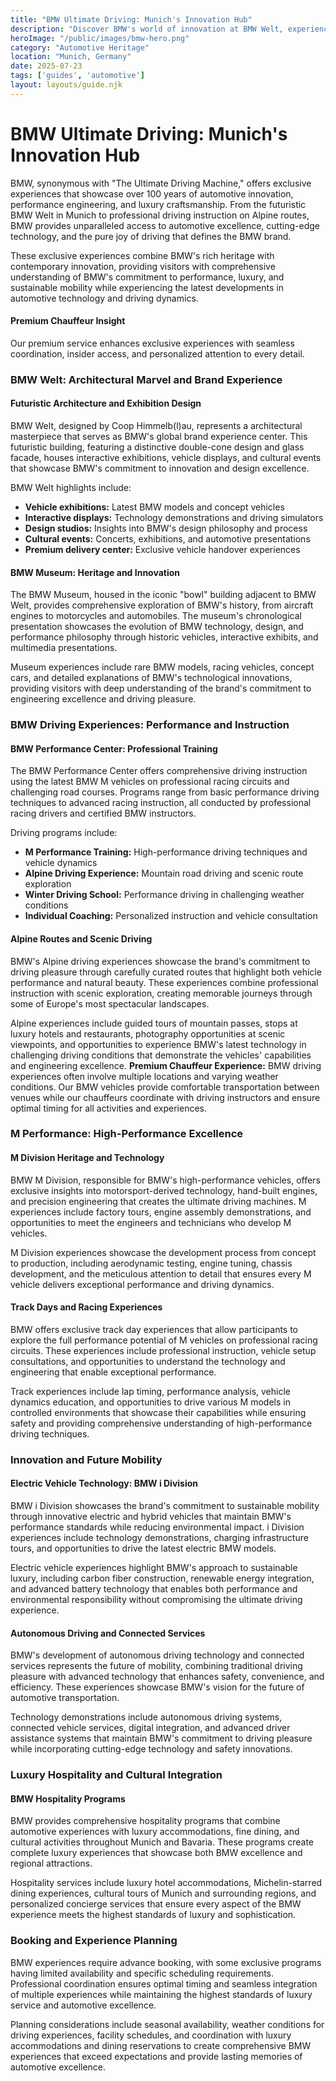```yaml
---
title: "BMW Ultimate Driving: Munich's Innovation Hub"
description: "Discover BMW's world of innovation at BMW Welt, experience professional driving instruction, explore Alpine routes, and enjoy exclusive M Performance consultations."
heroImage: "/public/images/bmw-hero.png"
category: "Automotive Heritage"
location: "Munich, Germany"
date: 2025-07-23
tags: ['guides', 'automotive']
layout: layouts/guide.njk
---
```


# BMW Ultimate Driving: Munich's Innovation Hub

BMW, synonymous with "The Ultimate Driving Machine," offers exclusive experiences that showcase over 100 years of automotive innovation, performance engineering, and luxury craftsmanship. From the futuristic BMW Welt in Munich to professional driving instruction on Alpine routes, BMW provides unparalleled access to automotive excellence, cutting-edge technology, and the pure joy of driving that defines the BMW brand.

These exclusive experiences combine BMW's rich heritage with contemporary innovation, providing visitors with comprehensive understanding of BMW's commitment to performance, luxury, and sustainable mobility while experiencing the latest developments in automotive technology and driving dynamics.

<div class="premium-insight">
<h4>Premium Chauffeur Insight</h4>
<p>Our premium service enhances exclusive experiences with seamless coordination, insider access, and personalized attention to every detail.</p>
</div>


### BMW Welt: Architectural Marvel and Brand Experience


#### Futuristic Architecture and Exhibition Design

BMW Welt, designed by Coop Himmelb(l)au, represents a architectural masterpiece that serves as BMW's global brand experience center. This futuristic building, featuring a distinctive double-cone design and glass facade, houses interactive exhibitions, vehicle displays, and cultural events that showcase BMW's commitment to innovation and design excellence.

BMW Welt highlights include:

  * **Vehicle exhibitions:** Latest BMW models and concept vehicles
  * **Interactive displays:** Technology demonstrations and driving simulators
  * **Design studios:** Insights into BMW's design philosophy and process
  * **Cultural events:** Concerts, exhibitions, and automotive presentations
  * **Premium delivery center:** Exclusive vehicle handover experiences


#### BMW Museum: Heritage and Innovation

The BMW Museum, housed in the iconic "bowl" building adjacent to BMW Welt, provides comprehensive exploration of BMW's history, from aircraft engines to motorcycles and automobiles. The museum's chronological presentation showcases the evolution of BMW technology, design, and performance philosophy through historic vehicles, interactive exhibits, and multimedia presentations.

Museum experiences include rare BMW models, racing vehicles, concept cars, and detailed explanations of BMW's technological innovations, providing visitors with deep understanding of the brand's commitment to engineering excellence and driving pleasure.


### BMW Driving Experiences: Performance and Instruction


#### BMW Performance Center: Professional Training

The BMW Performance Center offers comprehensive driving instruction using the latest BMW M vehicles on professional racing circuits and challenging road courses. Programs range from basic performance driving techniques to advanced racing instruction, all conducted by professional racing drivers and certified BMW instructors.

Driving programs include:

  * **M Performance Training:** High-performance driving techniques and vehicle dynamics
  * **Alpine Driving Experience:** Mountain road driving and scenic route exploration
  * **Winter Driving School:** Performance driving in challenging weather conditions
  * **Individual Coaching:** Personalized instruction and vehicle consultation


#### Alpine Routes and Scenic Driving

BMW's Alpine driving experiences showcase the brand's commitment to driving pleasure through carefully curated routes that highlight both vehicle performance and natural beauty. These experiences combine professional instruction with scenic exploration, creating memorable journeys through some of Europe's most spectacular landscapes.

Alpine experiences include guided tours of mountain passes, stops at luxury hotels and restaurants, photography opportunities at scenic viewpoints, and opportunities to experience BMW's latest technology in challenging driving conditions that demonstrate the vehicles' capabilities and engineering excellence.
**Premium Chauffeur Experience:** BMW driving experiences often involve multiple locations and varying weather conditions. Our BMW vehicles provide comfortable transportation between venues while our chauffeurs coordinate with driving instructors and ensure optimal timing for all activities and experiences.


### M Performance: High-Performance Excellence


#### M Division Heritage and Technology

BMW M Division, responsible for BMW's high-performance vehicles, offers exclusive insights into motorsport-derived technology, hand-built engines, and precision engineering that creates the ultimate driving machines. M experiences include factory tours, engine assembly demonstrations, and opportunities to meet the engineers and technicians who develop M vehicles.

M Division experiences showcase the development process from concept to production, including aerodynamic testing, engine tuning, chassis development, and the meticulous attention to detail that ensures every M vehicle delivers exceptional performance and driving dynamics.


#### Track Days and Racing Experiences

BMW offers exclusive track day experiences that allow participants to explore the full performance potential of M vehicles on professional racing circuits. These experiences include professional instruction, vehicle setup consultations, and opportunities to understand the technology and engineering that enable exceptional performance.

Track experiences include lap timing, performance analysis, vehicle dynamics education, and opportunities to drive various M models in controlled environments that showcase their capabilities while ensuring safety and providing comprehensive understanding of high-performance driving techniques.


### Innovation and Future Mobility


#### Electric Vehicle Technology: BMW i Division

BMW i Division showcases the brand's commitment to sustainable mobility through innovative electric and hybrid vehicles that maintain BMW's performance standards while reducing environmental impact. i Division experiences include technology demonstrations, charging infrastructure tours, and opportunities to drive the latest electric BMW models.

Electric vehicle experiences highlight BMW's approach to sustainable luxury, including carbon fiber construction, renewable energy integration, and advanced battery technology that enables both performance and environmental responsibility without compromising the ultimate driving experience.


#### Autonomous Driving and Connected Services

BMW's development of autonomous driving technology and connected services represents the future of mobility, combining traditional driving pleasure with advanced technology that enhances safety, convenience, and efficiency. These experiences showcase BMW's vision for the future of automotive transportation.

Technology demonstrations include autonomous driving systems, connected vehicle services, digital integration, and advanced driver assistance systems that maintain BMW's commitment to driving pleasure while incorporating cutting-edge technology and safety innovations.


### Luxury Hospitality and Cultural Integration


#### BMW Hospitality Programs

BMW provides comprehensive hospitality programs that combine automotive experiences with luxury accommodations, fine dining, and cultural activities throughout Munich and Bavaria. These programs create complete luxury experiences that showcase both BMW excellence and regional attractions.

Hospitality services include luxury hotel accommodations, Michelin-starred dining experiences, cultural tours of Munich and surrounding regions, and personalized concierge services that ensure every aspect of the BMW experience meets the highest standards of luxury and sophistication.


### Booking and Experience Planning

BMW experiences require advance booking, with some exclusive programs having limited availability and specific scheduling requirements. Professional coordination ensures optimal timing and seamless integration of multiple experiences while maintaining the highest standards of luxury service and automotive excellence.

Planning considerations include seasonal availability, weather conditions for driving experiences, facility schedules, and coordination with luxury accommodations and dining reservations to create comprehensive BMW experiences that exceed expectations and provide lasting memories of automotive excellence.


